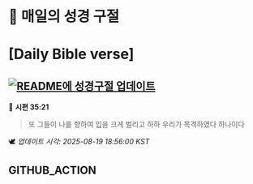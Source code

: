 # 🙏 매일의 성경 구절
# [Daily Bible verse]
## [![README에 성경구절 업데이트](https://github.com/DONGSUKA/first_test/actions/workflows/update-readme-bible.yml/badge.svg)](https://github.com/DONGSUKA/first_test/actions/workflows/update-readme-bible.yml)
<!-- START_BIBLE_VERSE -->
📖 **시편 35:21**
> 또 그들이 나를 향하여 입을 크게 벌리고 하하 우리가 목격하였다 하나이다

🕊️ _업데이트 시각: 2025-08-19 18:56:00 KST_
  <!-- END_BIBLE_VERSE -->
## GITHUB_ACTION
